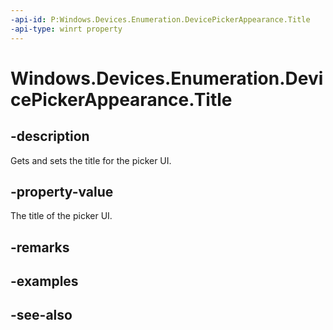```yaml
---
-api-id: P:Windows.Devices.Enumeration.DevicePickerAppearance.Title
-api-type: winrt property
---
```


<!-- Property syntax
public string Title { get;  set; }
-->

# Windows.Devices.Enumeration.DevicePickerAppearance.Title

## -description
Gets and sets the title for the picker UI.

## -property-value
The title of the picker UI.

## -remarks

## -examples

## -see-also

